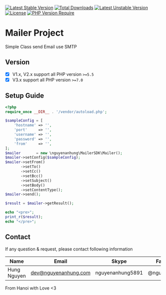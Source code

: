 [![Latest Stable Version](http://poser.pugx.org/nguyenanhung/mailer-sdk/v)](https://packagist.org/packages/nguyenanhung/mailer-sdk) [![Total Downloads](http://poser.pugx.org/nguyenanhung/mailer-sdk/downloads)](https://packagist.org/packages/nguyenanhung/mailer-sdk) [![Latest Unstable Version](http://poser.pugx.org/nguyenanhung/mailer-sdk/v/unstable)](https://packagist.org/packages/nguyenanhung/mailer-sdk) [![License](http://poser.pugx.org/nguyenanhung/mailer-sdk/license)](https://packagist.org/packages/nguyenanhung/mailer-sdk) [![PHP Version Require](http://poser.pugx.org/nguyenanhung/mailer-sdk/require/php)](https://packagist.org/packages/nguyenanhung/mailer-sdk)

# Mailer Project

Simple Class send Email use SMTP

## Version

- [x] V1.x, V2.x support all PHP version `>=5.5`
- [x] V3.x support all PHP version `>=7.0`

## Setup Guide

```php
<?php
require_once __DIR__ . '/vendor/autoload.php';

$sampleConfig = [
    'hostname' => '',
    'port'     => '',
    'username' => '',
    'password' => '',
    'from'     => '',
];
$mailer       = new \nguyenanhung\MailerSDK\Mailer();
$mailer->setConfig($sampleConfig);
$mailer->setFrom()
       ->setTo()
       ->setCc()
       ->setBcc()
       ->setSubject()
       ->setBody()
       ->setContentType();
$mailer->send();

$result = $mailer->getResult();

echo "<pre>";
print_r($result);
echo "</pre>";
```

## Contact

If any question & request, please contact following information

| Name        | Email                | Skype            | Facebook      |
|-------------|----------------------|------------------|---------------|
| Hung Nguyen | dev@nguyenanhung.com | nguyenanhung5891 | @nguyenanhung |

From Hanoi with Love <3


